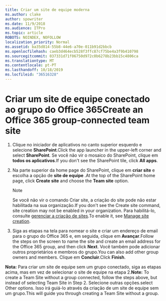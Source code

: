 ```yaml
---
title: Criar um site de equipe moderna
ms.author: clake
author: spowriter
ms.date: 11/9/2018
ms.audience: ITPro
ms.topic: article
ROBOTS: NOINDEX, NOFOLLOW
localization_priority: Normal
ms.assetid: ba35d814-55b8-44e6-a70e-011b91d2bbcb
ms.openlocfilehash: caeb3d464ecb528f3ffc87cf75be4a3f9b410798
ms.sourcegitcommit: 037331d71f06750d972c0b6278b23bb15c4806ca
ms.translationtype: MT
ms.contentlocale: pt-PT
ms.lasthandoff: 10/18/2019
ms.locfileid: "36516328"
---
```

# <a name="create-an-office-365-group-connected-team-site"></a><span data-ttu-id="4530b-102">Criar um site de equipe conectado ao grupo do Office 365</span><span class="sxs-lookup"><span data-stu-id="4530b-102">Create an Office 365 group-connected team site</span></span>

1. <span data-ttu-id="4530b-103">Clique no iniciador de aplicativos no canto superior esquerdo e selecione **SharePoint**.</span><span class="sxs-lookup"><span data-stu-id="4530b-103">Click the app launcher in the upper-left corner and select **SharePoint**.</span></span> <span data-ttu-id="4530b-104">Se você não vir o mosaico do SharePoint, clique em **todos os aplicativos**.</span><span class="sxs-lookup"><span data-stu-id="4530b-104">If you don't see the SharePoint tile, click **All apps**.</span></span>
    
2. <span data-ttu-id="4530b-105">Na parte superior da home page do SharePoint, clique em **criar site** e escolha a opção de **site de equipe** .</span><span class="sxs-lookup"><span data-stu-id="4530b-105">At the top of the SharePoint home page, click **Create site** and choose the **Team site** option.</span></span> 
    
    > [!NOTE]
    > <span data-ttu-id="4530b-106">Se você não vir o comando Criar site, a criação do site pode não estar habilitada na sua organização.</span><span class="sxs-lookup"><span data-stu-id="4530b-106">If you don't see the Create site command, site creation may not be enabled in your organization.</span></span> <span data-ttu-id="4530b-107">Para habilitá-lo, consulte [gerenciar a criação de sites](https://go.microsoft.com/fwlink/?linkid=2009644).</span><span class="sxs-lookup"><span data-stu-id="4530b-107">To enable it, see [Manage site creation](https://go.microsoft.com/fwlink/?linkid=2009644).</span></span> 
  
3. <span data-ttu-id="4530b-108">Siga as etapas na tela para nomear o site e criar um endereço de email para o grupo do Office 365 e, em seguida, clique em **Avançar**.</span><span class="sxs-lookup"><span data-stu-id="4530b-108">Follow the steps on the screen to name the site and create an email address for the Office 365 group, and then click **Next**.</span></span> <span data-ttu-id="4530b-109">Você também pode adicionar outros proprietários e membros do grupo.</span><span class="sxs-lookup"><span data-stu-id="4530b-109">You can also add other group owners and members.</span></span> <span data-ttu-id="4530b-110">Clique em **Concluir**.</span><span class="sxs-lookup"><span data-stu-id="4530b-110">Click **Finish**.</span></span>
  
 <span data-ttu-id="4530b-111">**Nota:** Para criar um site de equipe sem um grupo conectado, siga as etapas acima, mas em vez de selecionar o site de equipe na etapa 2.</span><span class="sxs-lookup"><span data-stu-id="4530b-111">**Note:** To create a Team Site without a group connected, follow the steps above, but instead of selecting Team Site in Step 2.</span></span> <span data-ttu-id="4530b-112">Selecione outras opções.</span><span class="sxs-lookup"><span data-stu-id="4530b-112">select Other options.</span></span> <span data-ttu-id="4530b-113">Isso irá guiá-lo através da criação de um site de equipe sem um grupo.</span><span class="sxs-lookup"><span data-stu-id="4530b-113">This will guide you through creating a Team Site without a group.</span></span> 
    


